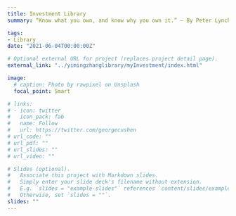 ```yaml
---
title: Investment Library
summary: “Know what you own, and know why you own it.” – By Peter Lynch

tags:
- Library
date: "2021-06-04T00:00:00Z"

# Optional external URL for project (replaces project detail page).
external_link: "../yimingzhanglibrary/myInvestment/index.html"

image:
  # caption: Photo by rawpixel on Unsplash
  focal_point: Smart

# links:
# - icon: twitter
#   icon_pack: fab
#   name: Follow
#   url: https://twitter.com/georgecushen
# url_code: ""
# url_pdf: ""
# url_slides: ""
# url_video: ""

# Slides (optional).
#   Associate this project with Markdown slides.
#   Simply enter your slide deck's filename without extension.
#   E.g. `slides = "example-slides"` references `content/slides/example-slides.md`.
#   Otherwise, set `slides = ""`.
slides: ""
---
```

